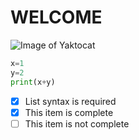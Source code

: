 <!-- readme -->
# WELCOME
![Image of Yaktocat](https://octodex.github.com/images/yaktocat.png)
```python
x=1
y=2
print(x+y)
```
- [x] List syntax is required
- [x] This item is complete
- [ ] This item is not complete
